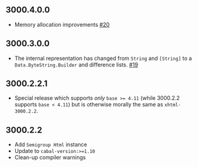 ## 3000.4.0.0

- Memory allocation improvements [#20](https://github.com/haskell/xhtml/pull/20)

## 3000.3.0.0

- The internal representation has changed from `String` and `[String]` to a
  `Data.ByteString.Builder` and difference lists.
  [#19](https://github.com/haskell/xhtml/pull/19)

## 3000.2.2.1

- Special release which supports *only* `base >= 4.11`
  (while 3000.2.2 supports `base < 4.11`) but is otherwise
  morally the same as `xhtml-3000.2.2`.

## 3000.2.2

- Add `Semigroup Html` instance
- Update to `cabal-version:>=1.10`
- Clean-up compiler warnings
